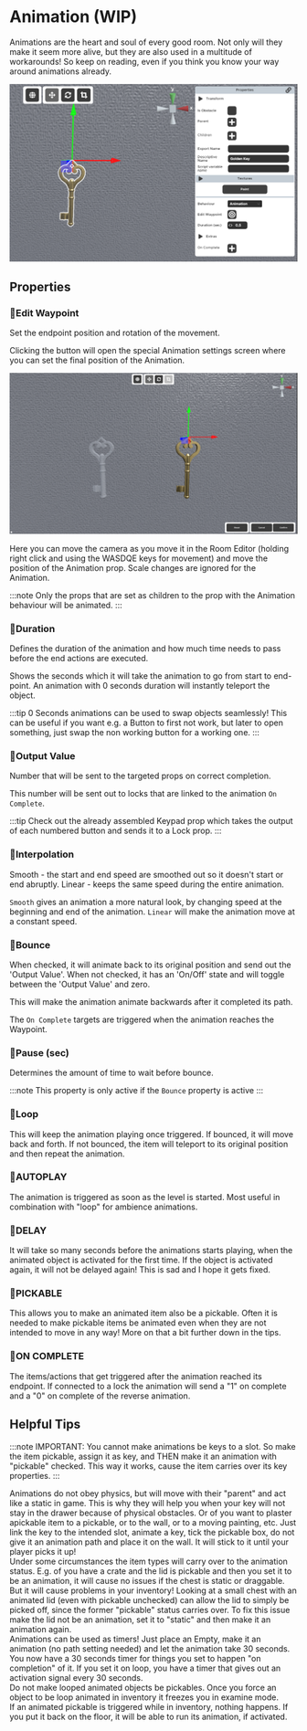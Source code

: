 # Animation (WIP)

Animations are the heart and soul of every good room. Not only will they make it seem more alive, but they are also used in a multitude of workarounds! So keep on reading, even if you think you know your way around animations already.

![Animation](./img/animation_selector.png)

## Properties

### :small_orange_diamond:Edit Waypoint

<div className="highlight-div">
Set the endpoint position and rotation of the movement.
</div>

Clicking the button will open the special Animation settings screen where you can set the final position of the Animation.

![Animation - Edit Waypoint](./img/animation_settings.png)

Here you can move the camera as you move it in the Room Editor (holding right click and using the WASDQE keys for movement) and move the position of the Animation prop. Scale changes are ignored for the Animation.

:::note
Only the props that are set as children to the prop with the Animation behaviour will be animated.
:::

### :small_orange_diamond:Duration

<div className="highlight-div">
Defines the duration of the animation and how much time needs to pass before the end actions are executed.
</div>

Shows the seconds which it will take the animation to go from start to end-point. An animation with 0 seconds duration will instantly teleport the object.

:::tip
0 Seconds animations can be used to swap objects seamlessly! This can be useful if you want e.g. a Button to first not work, but later to open something, just swap the non working button for a working one.
:::

### :small_orange_diamond:Output Value

<div className="highlight-div">
Number that will be sent to the targeted props on correct completion.
</div>

This number will be sent out to locks that are linked to the animation `On Complete`.

:::tip
Check out the already assembled Keypad prop which takes the output of each numbered button and sends it to a Lock prop.
:::

### :small_orange_diamond:Interpolation

<div className="highlight-div">
Smooth - the start and end speed are smoothed out so it doesn't start or end abruptly.
Linear - keeps the same speed during the entire animation.
</div>

`Smooth` gives an animation a more natural look, by changing speed at the beginning and end of the animation. `Linear` will make the animation move at a constant speed.

### :small_orange_diamond:Bounce

<div className="highlight-div">
When checked, it will animate back to its original position and send out the 'Output Value'.
When not checked, it has an 'On/Off' state and will toggle between the 'Output Value' and zero.
</div>

This will make the animation animate backwards after it completed its path.

The `On Complete` targets are triggered when the animation reaches the Waypoint.


### :small_orange_diamond:Pause (sec)

<div className="highlight-div">
Determines the amount of time to wait before bounce.
</div>

:::note
This property is only active if the `Bounce` property is active
:::

### :small_orange_diamond:Loop

<div className="highlight-div">

</div>

This will keep the animation playing once triggered. If bounced, it will move back and forth. If not bounced, the item will teleport to its original position and then repeat the animation.

### :small_orange_diamond:AUTOPLAY
The animation is triggered as soon as the level is started. Most useful in combination with "loop" for ambience animations.

<div className="highlight-div">

</div>

### :small_orange_diamond:DELAY
It will take so many seconds before the animations starts playing, when the animated object is activated for the first time. If the object is activated again, it will not be delayed again! This is sad and I hope it gets fixed.

<div className="highlight-div">

</div>

### :small_orange_diamond:PICKABLE
This allows you to make an animated item also be a pickable. Often it is needed to make pickable items be animated even when they are not intended to move in any way! More on that a bit further down in the tips.

<div className="highlight-div">

</div>

### :small_orange_diamond:ON COMPLETE
The items/actions that get triggered after the animation reached its endpoint. If connected to a lock the animation will send a "1" on complete and a "0" on complete of the reverse animation.

<div className="highlight-div">

</div>


## Helpful Tips

:::note
IMPORTANT: You cannot make animations be keys to a slot.
So make the item pickable, assign it as key, and THEN make it an animation with "pickable" checked.
This way it works, cause the item carries over its key properties.
:::


<div className="highlight-div">
    Animations do not obey physics, but will move with their "parent" and act like a static in game. 
    This is why they will help you when your key will not stay in the drawer because of physical obstacles. 
    Or of you want to plaster apickable item to a pickable, or to the wall, or to a moving painting, etc.
    Just link the key to the intended slot, animate a key, tick the pickable box, do not give it an animation path and place it on the wall. It will stick to it until your player picks it up!
</div>

<div className="highlight-div">
    Under some circumstances the item types will carry over to the animation status. 
    E.g. of you have a crate and the lid is pickable and then you set it to be an animation, it will cause no issues if the chest is static or draggable.
    But it will cause problems in your inventory! Looking at a small chest with an animated lid (even with pickable unchecked) can allow the lid to simply be picked off, since the former "pickable" status carries over.
    To fix this issue make the lid not be an animation, set it to "static" and then make it an animation again.
</div>

<div className="highlight-div">
    Animations can be used as timers!
    Just place an Empty, make it an animation (no path setting needed) and let the animation take 30 seconds.
    You now have a 30 seconds timer for things you set to happen "on completion" of it.
    If you set it on loop, you have a timer that gives out an activation signal every 30 seconds.
</div>

<div className="highlight-div">
    Do not make looped animated objects be pickables. Once you force an object to be loop animated in inventory it freezes you in examine mode.
</div>

<div className="highlight-div">
    If an animated pickable is triggered while in inventory, nothing happens. If you put it back on the floor, it will be able to run its animation, if activated.
</div>